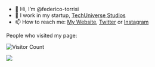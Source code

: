 - 👋 Hi, I’m @federico-torrisi
- 🌌 I work in my startup, <a href="http://techuniversestudios.netsons.org/"> TechUniverse Studios </a>
- 📫 How to reach me: <a href="https://bit.ly/federico-torrisi">My Website</a>, <a href="https://twitter.com/FedTor08">Twitter</a> or <a href="https://www.instagram.com/federico_torrisi2008">Instagram</a>

<!---
federico-torrisi/federico-torrisi is a ✨ special ✨ repository because its `README.md` (this file) appears on your GitHub profile.
You can click the Preview link to take a look at your changes.
--->

People who visited my page:

![Visitor Count](https://profile-counter.glitch.me/federico-torrisi/count.svg)

<img src="https://camo.githubusercontent.com/eb8574f621f8614edba122d8c69ee780a608b40173e581c477bb89bfec0ef62e/68747470733a2f2f6c616e6773746f6e6b732e6e6574736f6e732e6f72672f696d672f6765636f2e676966">
